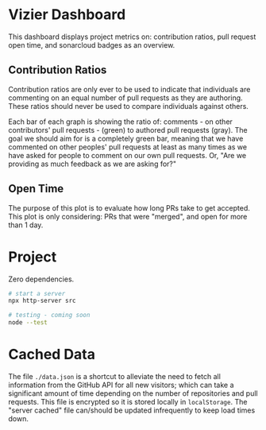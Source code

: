 # Vizier Dashboard

This dashboard displays project metrics on: contribution ratios, pull request open time, and sonarcloud badges as an overview.

## Contribution Ratios

Contribution ratios are only ever to be used to indicate that individuals are commenting on an equal number of pull requests as they are authoring. These ratios should never be used to compare individuals against others.

Each bar of each graph is showing the ratio of: comments - on other contributors' pull requests - (green) to authored pull requests (gray). The goal we should aim for is a completely green bar, meaning that we have commented on other peoples' pull requests at least as many times as we have asked for people to comment on our own pull requests. Or, "Are we providing as much feedback as we are asking for?"

## Open Time

The purpose of this plot is to evaluate how long PRs take to get accepted. This plot is only considering: PRs that were "merged", and open for more than 1 day.

# Project

Zero dependencies.

```bash
# start a server
npx http-server src

# testing - coming soon
node --test
```

# Cached Data

The file `./data.json` is a shortcut to alleviate the need to fetch all information from the GitHub API for all new visitors; which can take a significant amount of time depending on the number of repositories and pull requests. This file is encrypted so it is stored locally in `localStorage`. The "server cached" file can/should be updated infrequently to keep load times down.
